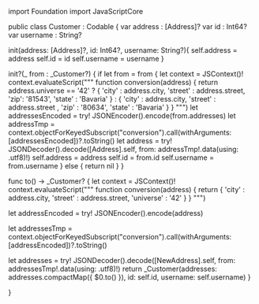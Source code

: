 import Foundation
import JavaScriptCore

public class Customer  : Codable {
var address : [Address]?
var id : Int64?
var username : String?



init(address: [Address]?, id: Int64?, username: String?){
self.address = address
self.id = id
self.username = username
}

init?(_ from : _Customer?) {
    if let from = from {
let context = JSContext()!
    context.evaluateScript("""
function conversion(address) { return address.universe == '42' ? { 'city' : address.city, 'street' : address.street, 'zip': '81543', 'state' : 'Bavaria' } : { 'city' : address.city, 'street' : address.street , 'zip' : '80634', 'state' : 'Bavaria' } }
""")
    let addressesEncoded = try! JSONEncoder().encode(from.addresses)
    let addressTmp = context.objectForKeyedSubscript("conversion").call(withArguments: [addressesEncoded])?.toString()
    let address = try! JSONDecoder().decode([Address].self, from: addressTmp!.data(using: .utf8)!)
    self.address = address
self.id = from.id
self.username = from.username
    } else {
    return nil
    }
}

func to() -> _Customer? {
let context = JSContext()!
context.evaluateScript("""
function conversion(address) { return { 'city' : address.city, 'street' : address.street, 'universe' : '42' } }
""")

let addressEncoded = try! JSONEncoder().encode(address)

let addressesTmp = context.objectForKeyedSubscript("conversion").call(withArguments: [addressEncoded])?.toString()

let addresses = try! JSONDecoder().decode([NewAddress].self, from: addressesTmp!.data(using: .utf8)!)
return _Customer(addresses: addresses.compactMap({ $0.to() }), id: self.id, username: self.username)
}

}
